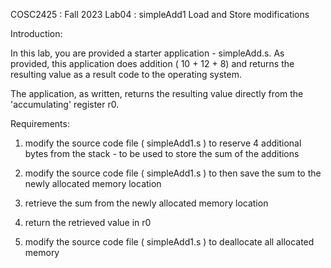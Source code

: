 COSC2425 : Fall 2023
Lab04 : simpleAdd1 Load and Store modifications

Introduction:

In this lab, you are provided a starter application - simpleAdd.s. As provided, this application does addition ( 10 + 12 + 8) and returns the resulting value as a result code to the operating system.

The application, as written, returns the resulting value directly from the 'accumulating' register r0.

Requirements:

1) modify the source code file ( simpleAdd1.s ) to reserve 4 additional bytes from the stack - to be used to store the sum of the additions 

2) modify the source code file ( simpleAdd1.s ) to then save the sum to the newly allocated memory location

3) retrieve the sum from the newly allocated memory location

4) return the retrieved value in r0

5) modify the source code file ( simpleAdd1.s ) to deallocate all allocated memory




